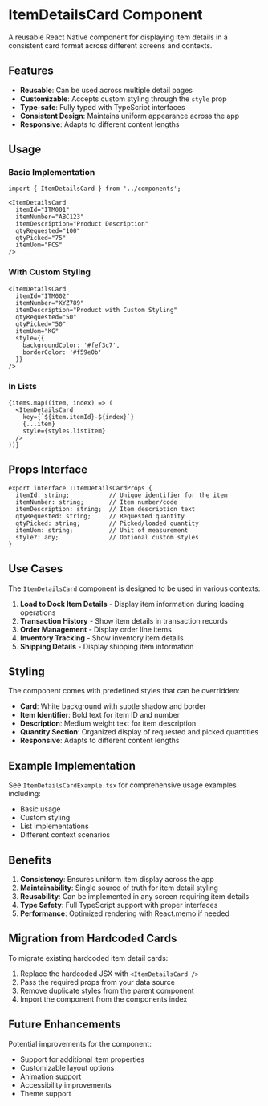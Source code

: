 # ItemDetailsCard Component

A reusable React Native component for displaying item details in a consistent card format across different screens and contexts.

## Features

- **Reusable**: Can be used across multiple detail pages
- **Customizable**: Accepts custom styling through the `style` prop
- **Type-safe**: Fully typed with TypeScript interfaces
- **Consistent Design**: Maintains uniform appearance across the app
- **Responsive**: Adapts to different content lengths

## Usage

### Basic Implementation

```tsx
import { ItemDetailsCard } from '../components';

<ItemDetailsCard
  itemId="ITM001"
  itemNumber="ABC123"
  itemDescription="Product Description"
  qtyRequested="100"
  qtyPicked="75"
  itemUom="PCS"
/>
```

### With Custom Styling

```tsx
<ItemDetailsCard
  itemId="ITM002"
  itemNumber="XYZ789"
  itemDescription="Product with Custom Styling"
  qtyRequested="50"
  qtyPicked="50"
  itemUom="KG"
  style={{
    backgroundColor: '#fef3c7',
    borderColor: '#f59e0b'
  }}
/>
```

### In Lists

```tsx
{items.map((item, index) => (
  <ItemDetailsCard
    key={`${item.itemId}-${index}`}
    {...item}
    style={styles.listItem}
  />
))}
```

## Props Interface

```tsx
export interface IItemDetailsCardProps {
  itemId: string;           // Unique identifier for the item
  itemNumber: string;       // Item number/code
  itemDescription: string;  // Item description text
  qtyRequested: string;     // Requested quantity
  qtyPicked: string;        // Picked/loaded quantity
  itemUom: string;          // Unit of measurement
  style?: any;              // Optional custom styles
}
```

## Use Cases

The `ItemDetailsCard` component is designed to be used in various contexts:

1. **Load to Dock Item Details** - Display item information during loading operations
2. **Transaction History** - Show item details in transaction records
3. **Order Management** - Display order line items
4. **Inventory Tracking** - Show inventory item details
5. **Shipping Details** - Display shipping item information

## Styling

The component comes with predefined styles that can be overridden:

- **Card**: White background with subtle shadow and border
- **Item Identifier**: Bold text for item ID and number
- **Description**: Medium weight text for item description
- **Quantity Section**: Organized display of requested and picked quantities
- **Responsive**: Adapts to different content lengths

## Example Implementation

See `ItemDetailsCardExample.tsx` for comprehensive usage examples including:
- Basic usage
- Custom styling
- List implementations
- Different context scenarios

## Benefits

1. **Consistency**: Ensures uniform item display across the app
2. **Maintainability**: Single source of truth for item detail styling
3. **Reusability**: Can be implemented in any screen requiring item details
4. **Type Safety**: Full TypeScript support with proper interfaces
5. **Performance**: Optimized rendering with React.memo if needed

## Migration from Hardcoded Cards

To migrate existing hardcoded item detail cards:

1. Replace the hardcoded JSX with `<ItemDetailsCard />`
2. Pass the required props from your data source
3. Remove duplicate styles from the parent component
4. Import the component from the components index

## Future Enhancements

Potential improvements for the component:
- Support for additional item properties
- Customizable layout options
- Animation support
- Accessibility improvements
- Theme support
